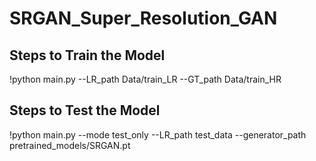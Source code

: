 ﻿# SRGAN_Super_Resolution_GAN

## Steps to Train the Model
 !python main.py --LR_path Data/train_LR --GT_path Data/train_HR

## Steps to Test the Model
!python main.py --mode test_only --LR_path test_data --generator_path pretrained_models/SRGAN.pt
